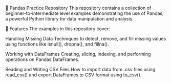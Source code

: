 🐼 Pandas Practice Repository
This repository contains a collection of beginner-to-intermediate level examples demonstrating the use of Pandas, a powerful Python library for data manipulation and analysis.

📌 Features
The examples in this repository cover:

Handling Missing Data
Techniques to detect, remove, and fill missing values using functions like isnull(), dropna(), and fillna().

Working with DataFrames
Creating, slicing, indexing, and performing operations on Pandas DataFrames.

Reading and Writing CSV Files
How to import data from .csv files using read_csv() and export DataFrames to CSV format using to_csv().




